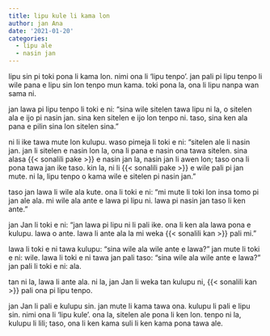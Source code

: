 ```yaml
---
title: lipu kule li kama lon
author: jan Ana
date: '2021-01-20'
categories:
  - lipu ale
  - nasin jan
---
```


lipu sin pi toki pona li kama lon. nimi ona li ‘lipu tenpo’. jan pali pi lipu tenpo li wile pana e lipu sin lon tenpo mun kama. toki pona la, ona li lipu nanpa wan sama ni.

jan lawa pi lipu tenpo li toki e ni: “sina wile sitelen tawa lipu ni la, o sitelen ala e ijo pi nasin jan. sina ken sitelen e ijo lon tenpo ni. taso, sina ken ala pana e pilin sina lon sitelen sina.”

ni li ike tawa mute lon kulupu. waso pimeja li toki e ni: “sitelen ale li nasin jan. jan li sitelen e nasin lon la, ona li pana e nasin ona tawa sitelen. sina alasa {{< sonalili pake >}} e nasin jan la, nasin jan li awen lon; taso ona li pona tawa jan ike taso. kin la, ni li {{< sonalili pake >}} e wile pali pi jan mute. ni la, lipu tenpo o kama wile e sitelen pi nasin jan.”

taso jan lawa li wile ala kute. ona li toki e ni: “mi mute li toki lon insa tomo pi jan ale ala. mi wile ala ante e lawa pi lipu ni. lawa pi nasin jan taso li ken ante.”

jan Jan li toki e ni: “jan lawa pi lipu ni li pali ike. ona li ken ala lawa pona e kulupu. lawa o ante. lawa li ante ala la mi weka {{< sonalili kan >}} pali mi.”

lawa li toki e ni tawa kulupu: “sina wile ala wile ante e lawa?” jan mute li toki e ni: wile. lawa li toki e ni tawa jan pali taso: “sina wile ala wile ante e lawa?” jan pali li toki e ni: ala.

tan ni la, lawa li ante ala. ni la, jan Jan li weka tan kulupu ni, {{< sonalili kan >}} pali ona pi lipu tenpo.

jan Jan li pali e kulupu sin. jan mute li kama tawa ona. kulupu li pali e lipu sin. nimi ona li ‘lipu kule’. ona la, sitelen ale pona li ken lon. tenpo ni la, kulupu li lili; taso, ona li ken kama suli li ken kama pona tawa ale.
